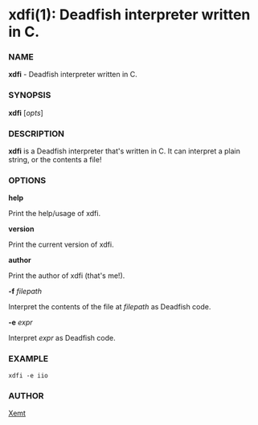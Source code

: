 # xdfi(1): Deadfish interpreter written in C.
### NAME
**xdfi** - Deadfish interpreter written in C.
### SYNOPSIS
**xdfi** [*opts*]
### DESCRIPTION
**xdfi** is a Deadfish interpreter that's written in C. It can interpret a plain string, or the contents a file!
### OPTIONS
**help**

Print the help/usage of xdfi.
  
**version**

Print the current version of xdfi.

**author**

Print the author of xdfi (that's me!).

**-f** *filepath*

Interpret the contents of the file at *filepath* as Deadfish code.

**-e** *expr*

Interpret *expr* as Deadfish code.

### EXAMPLE
`xdfi -e iio`

### AUTHOR
[Xemt](https://github.com/Xemt/)
